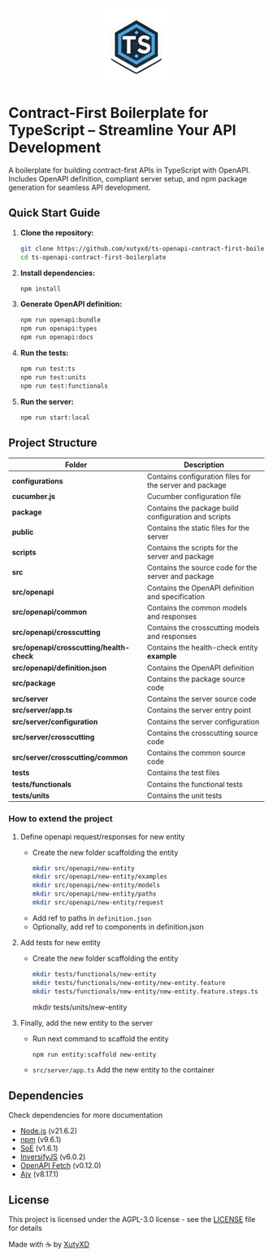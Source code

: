 <p align="center">
  <a href="https://github.com/xutyxd/ts-openapi-contract-first-boilerplate">
    <picture>
      <source srcset="./ts-contract-first-logo.png" width="150">
      <img alt="TS Contract First logo" src="./ts-contract-first-logo.png" width="150">
    </picture>
  </a>
</p>

# Contract-First Boilerplate for TypeScript – Streamline Your API Development

A boilerplate for building contract-first APIs in TypeScript with OpenAPI. Includes OpenAPI definition, compliant server setup, and npm package generation for seamless API development.


## Quick Start Guide

1. **Clone the repository:**
   ```bash
   git clone https://github.com/xutyxd/ts-openapi-contract-first-boilerplate
   cd ts-openapi-contract-first-boilerplate

2. **Install dependencies:**
   ```bash
   npm install
   ```

3. **Generate OpenAPI definition:**
   ```bash
   npm run openapi:bundle
   npm run openapi:types
   npm run openapi:docs
   ```

4. **Run the tests:**
   ```bash
   npm run test:ts
   npm run test:units
   npm run test:functionals
   ```

5. **Run the server:**
   ```bash
   npm run start:local
   ```

## Project Structure

| Folder | Description |
| ------ | ----------- |
| **configurations** | Contains configuration files for the server and package |
| **cucumber.js** | Cucumber configuration file |
| **package** | Contains the package build configuration and scripts |
| **public** | Contains the static files for the server |
| **scripts** | Contains the scripts for the server and package |
| **src** | Contains the source code for the server and package |
| **src/openapi** | Contains the OpenAPI definition and specification |
| **src/openapi/common** | Contains the common models and responses |
| **src/openapi/crosscutting** | Contains the crosscutting models and responses |
| **src/openapi/crosscutting/health-check** | Contains the health-check entity **example** |
| **src/openapi/definition.json** | Contains the OpenAPI definition |
| **src/package** | Contains the package source code |
| **src/server** | Contains the server source code |
| **src/server/app.ts** | Contains the server entry point |
| **src/server/configuration** | Contains the server configuration |
| **src/server/crosscutting** | Contains the crosscutting source code |
| **src/server/crosscutting/common** | Contains the common source code |
| **tests** | Contains the test files |
| **tests/functionals** | Contains the functional tests |
| **tests/units** | Contains the unit tests |

### How to extend the project

1. Define openapi request/responses for new entity
   - Create the new folder scaffolding the entity
       ```bash
       mkdir src/openapi/new-entity
       mkdir src/openapi/new-entity/examples
       mkdir src/openapi/new-entity/models
       mkdir src/openapi/new-entity/paths
       mkdir src/openapi/new-entity/request
       ```
    - Add ref to paths in `definition.json`
    - Optionally, add ref to components in definition.json

2. Add tests for new entity
    - Create the new folder scaffolding the entity
        ```bash
        mkdir tests/functionals/new-entity
        mkdir tests/functionals/new-entity/new-entity.feature
        mkdir tests/functionals/new-entity/new-entity.feature.steps.ts
        ```

        mkdir tests/units/new-entity

3. Finally, add the new entity to the server
    - Run next command to scaffold the entity
        ```bash
        npm run entity:scaffold new-entity
        ```
    - `src/server/app.ts` Add the new entity to the container

## Dependencies
Check dependencies for more documentation
- [Node.js](https://nodejs.org/en/) (v21.6.2)
- [npm](https://www.npmjs.com/) (v9.6.1)
- [SoE](https://github.com/xutyxd/server-over-express) (v1.6.1)
- [InversifyJS](https://github.com/inversify/InversifyJS) (v6.0.2)
- [OpenAPI Fetch](https://github.com/xutyxd/openapi-fetch) (v0.12.0)
- [Ajv](https://github.com/ajv-validator/ajv) (v8.17.1)

## License

This project is licensed under the AGPL-3.0 license - see the [LICENSE](LICENSE) file for details

<p align="left">
  Made with ☕ by
  <a href="https://github.com/xutyxd">
    XutyXD
  </a>
</p>